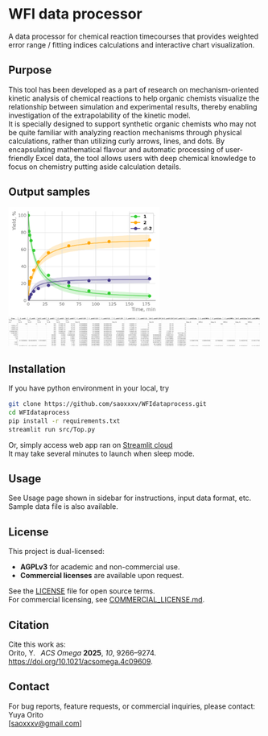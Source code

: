 # WFI data processor
A data processor for chemical reaction timecourses that provides weighted error range / fitting indices calculations and interactive chart visualization.

## Purpose
This tool has been developed as a part of research on mechanism-oriented kinetic analysis of chemical reactions to help organic chemists 
visualize the relationship between simulation and experimental results, thereby enabling investigation of the extrapolability of the kinetic model.  
It is specially designed to support synthetic organic chemists who may not be quite familiar with analyzing reaction mechanisms through physical calculations, 
rather than utilizing curly arrows, lines, and dots. By encapsulating mathematical flavour and automatic processing of user-friendly Excel data, the tool allows users
with deep chemical knowledge to focus on chemistry putting aside calculation details.

## Output samples

<a href="./assets/sample_chart.png" target="_blank">
    <img src="./assets/sample_chart.png" alt="Sample chart output" width="300"/>
</a>  
<a href="./assets/sample_output.png" target="_blank">
    <img src="./assets/sample_output.png" alt="Sample screenshot of Excel output" width="500"/>
</a>

<!-- ![Screenshot](./assets/sample_chart.png)
![Screenshot](./assets/sample_output.png)
-->

## Installation
If you have python environment in your local, try
```bash
git clone https://github.com/saoxxxv/WFIdataprocess.git
cd WFIdataprocess
pip install -r requirements.txt
streamlit run src/Top.py
```
Or, simply access web app ran on [Streamlit cloud](https://wfidataprocess.streamlit.app/)  
It may take several minutes to launch when sleep mode.

## Usage
See Usage page shown in sidebar for instructions, input data format, etc.  
Sample data file is also available.

## License
This project is dual-licensed:  
- **AGPLv3** for academic and non-commercial use.  
- **Commercial licenses** are available upon request.

See the [LICENSE](./LICENSE) file for open source terms.  
For commercial licensing, see [COMMERCIAL_LICENSE.md](./COMMERCIAL_LICENSE.md).  

## Citation
Cite this work as:  
Orito, Y.  _ACS Omega_ **2025**, _10_, 9266–9274. https://doi.org/10.1021/acsomega.4c09609.

## Contact
For bug reports, feature requests, or commercial inquiries, please contact:  
Yuya Orito  
[saoxxxv@gmail.com]
